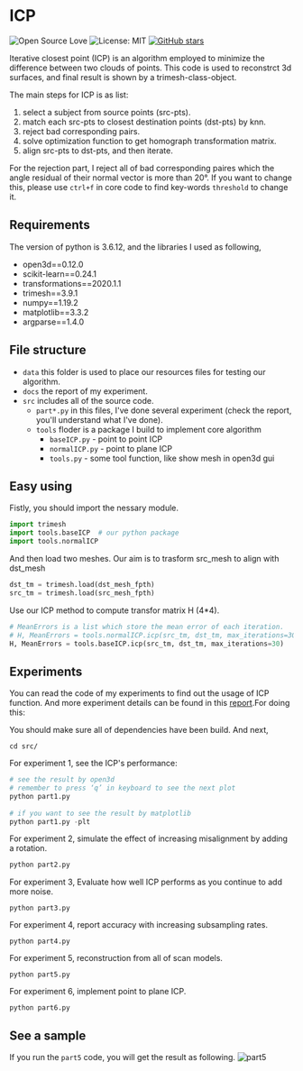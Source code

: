 # ICP

![Open Source Love](https://badges.frapsoft.com/os/v1/open-source.svg?v=103)
![License: MIT](https://img.shields.io/badge/License-MIT-yellow.svg)
[![GitHub stars](https://img.shields.io/github/stars/mremilien/ICP.svg?style=social)](https://github.com/mremilien/ICP/stargazers)

Iterative closest point (ICP) is an algorithm employed to minimize the difference between two clouds of points. 
This code is used to reconstrct 3d surfaces, and final result is shown by a trimesh-class-object.

The main steps for ICP is as list:
1. select a subject from source points (src-pts).
2. match each src-pts to closest destination points (dst-pts) by knn.
3. reject bad corresponding pairs.
4. solve optimization function to get homograph transformation matrix.
5. align src-pts to dst-pts, and then iterate.

For the rejection part, I reject all of bad corresponding paires which the angle residual of their normal vector is more than 20°.
If you want to change this, please use `ctrl+f` in core code to find key-words `threshold` to change it.

## Requirements 
The version of python is 3.6.12, and the libraries I used as following,
* open3d==0.12.0
* scikit-learn==0.24.1
* transformations==2020.1.1
* trimesh==3.9.1
* numpy==1.19.2
* matplotlib==3.3.2
* argparse==1.4.0

## File structure
* `data` this folder is used to place our resources files for testing our algorithm.
* `docs` the report of my experiment.
* `src` includes all of the source code.
   * `part*.py` in this files, I've done several experiment (check the report, you'll understand what I've done).
   * `tools` floder is a package I build to implement core algorithm
        * `baseICP.py` - point to point ICP
        * `normalICP.py` - point to plane ICP
        * `tools.py` - some tool function, like show mesh in open3d gui

## Easy using
Fistly, you should import the nessary module.
``` python
import trimesh
import tools.baseICP  # our python package
import tools.normalICP
```
And then load two meshes. Our aim is to trasform src_mesh to align with dst_mesh
``` python
dst_tm = trimesh.load(dst_mesh_fpth)
src_tm = trimesh.load(src_mesh_fpth)
```
Use our ICP method to compute transfor matrix H (4*4).
``` python
# MeanErrors is a list which store the mean error of each iteration.
# H, MeanErrors = tools.normalICP.icp(src_tm, dst_tm, max_iterations=30)
H, MeanErrors = tools.baseICP.icp(src_tm, dst_tm, max_iterations=30)
```

## Experiments
You can read the code of my experiments to find out the usage of ICP function. And more experiment details can be found in this [report](https://github.com/mremilien/ICP/blob/main/docs/report.pdf).For doing this:
 
You should make sure all of dependencies have been build. And next,
```
cd src/
```
For experiment 1, see the ICP's performance:
```python
# see the result by open3d
# remember to press ‘q’ in keyboard to see the next plot
python part1.py
	
# if you want to see the result by matplotlib
python part1.py -plt
```
For experiment 2, simulate the effect of increasing misalignment by adding a rotation.
``` bash
python part2.py
```
For experiment 3, Evaluate how well ICP performs as you continue to add more noise.
```
python part3.py
```
For experiment 4, report accuracy with increasing subsampling rates.
```
python part4.py
```
For experiment 5, reconstruction from all of scan models.
```
python part5.py
```
For experiment 6, implement point to plane ICP.
```
python part6.py
```

## See a sample
If you run the `part5` code, you will get the result as following.
![part5](https://github.com/mremilien/ICP/blob/main/docs/recon.png)
